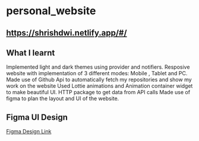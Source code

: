 # personal_website

## https://shrishdwi.netlify.app/#/


## What I learnt
Implemented light and dark themes using provider and notifiers.
Resposive website with implementation of 3 different modes: Mobile , Tablet and PC.
Made use of Github Api to automatically fetch my repositories and show my work on the website
Used Lottie animations and Animation container widget to make beautiful UI.
HTTP package to get data from API calls
Made use of figma to plan the layout and UI of the website.




## Figma UI Design
<a href="https://www.figma.com/file/JPnJ4BWnD83oX8oLOlOnjE/Untitled?node-id=0%3A1" target="_blank">Figma Design Link</a>
